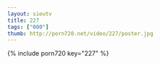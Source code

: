 ```yaml
--- 
layout: sieutv
title: 227
tags: ["000"]
thumb: http://porn720.net/video/227/poster.jpg
---
```

{% include porn720 key="227" %} 
